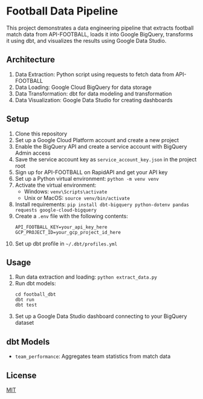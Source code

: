 # Football Data Pipeline

This project demonstrates a data engineering pipeline that extracts football match data from API-FOOTBALL, loads it into Google BigQuery, transforms it using dbt, and visualizes the results using Google Data Studio.

## Architecture

1. Data Extraction: Python script using requests to fetch data from API-FOOTBALL
2. Data Loading: Google Cloud BigQuery for data storage
3. Data Transformation: dbt for data modeling and transformation
4. Data Visualization: Google Data Studio for creating dashboards

## Setup

1. Clone this repository
2. Set up a Google Cloud Platform account and create a new project
3. Enable the BigQuery API and create a service account with BigQuery Admin access
4. Save the service account key as `service_account_key.json` in the project root
5. Sign up for API-FOOTBALL on RapidAPI and get your API key
6. Set up a Python virtual environment: `python -m venv venv`
7. Activate the virtual environment:
   - Windows: `venv\Scripts\activate`
   - Unix or MacOS: `source venv/bin/activate`
8. Install requirements: `pip install dbt-bigquery python-dotenv pandas requests google-cloud-bigquery`
9. Create a `.env` file with the following contents:
   ```
   API_FOOTBALL_KEY=your_api_key_here
   GCP_PROJECT_ID=your_gcp_project_id_here
   ```
10. Set up dbt profile in `~/.dbt/profiles.yml`

## Usage

1. Run data extraction and loading: `python extract_data.py`
2. Run dbt models: 
   ```
   cd football_dbt
   dbt run
   dbt test
   ```
3. Set up a Google Data Studio dashboard connecting to your BigQuery dataset

## dbt Models

- `team_performance`: Aggregates team statistics from match data

## License

[MIT](https://choosealicense.com/licenses/mit/)
